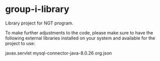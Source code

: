 # group-i-library
Library project for NGT program.


To make further adjustments to the code, please make sure to have the following external libraries installed on your system and available for the project to use:

javax.servlet
mysql-connector-java-8.0.26
org.json


